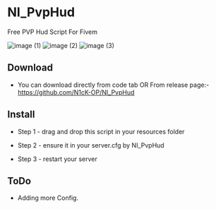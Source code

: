 # NI_PvpHud
Free PVP Hud Script For Fivem

![image (1)](https://cdn.discordapp.com/attachments/900816868422594570/1108884905292734535/Screenshot_2023-05-19_035004.png)
![image (2)](https://cdn.discordapp.com/attachments/900816868422594570/1108884905825423390/Screenshot_2023-05-19_035033.png)
![image (3)](https://cdn.discordapp.com/attachments/900816868422594570/1108884906441969756/Screenshot_2023-05-19_035059.png)

## Download 
- You can download directly from code tab  OR
  From release page:- https://github.com/N1cK-OP/NI_PvpHud

## Install
- Step 1 - drag and drop this script in your resources folder

- Step 2 - ensure it in your server.cfg by NI_PvpHud
 
- Step 3 - restart your server

## ToDo

- Adding more Config. 
